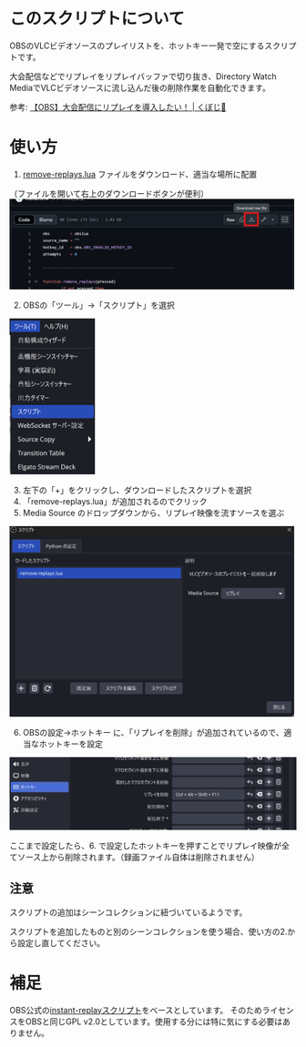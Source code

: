 # このスクリプトについて
OBSのVLCビデオソースのプレイリストを、ホットキー一発で空にするスクリプトです。

大会配信などでリプレイをリプレイバッファで切り抜き、Directory Watch MediaでVLCビデオソースに流し込んだ後の削除作業を自動化できます。

参考: [【OBS】大会配信にリプレイを導入したい！ | くぼじ🌺](https://note.com/kubojilesia/n/n9b034197a96f)


# 使い方
1. [remove-replays.lua](https://github.com/meitel1014/remove-replays/blob/main/remove-replays.lua) ファイルをダウンロード、適当な場所に配置

（ファイルを開いて右上のダウンロードボタンが便利）
<img src="images/ダウンロード.png" width="500px" />

2. OBSの「ツール」→「スクリプト」を選択

<img src="images/OBSツール.png" width="150px" />

3. 左下の「+」をクリックし、ダウンロードしたスクリプトを選択
4. 「remove-replays.lua」が追加されるのでクリック
5. Media Source のドロップダウンから、リプレイ映像を流すソースを選ぶ

<img src="images/スクリプト画面.png" width="500px" />

6. OBSの設定→ホットキー に、「リプレイを削除」が追加されているので、適当なホットキーを設定

<img src="images/ホットキー設定.png" width="600px" />

ここまで設定したら、6. で設定したホットキーを押すことでリプレイ映像が全てソース上から削除されます。（録画ファイル自体は削除されません）

## 注意
スクリプトの追加はシーンコレクションに紐づいているようです。

スクリプトを追加したものと別のシーンコレクションを使う場合、使い方の2.から設定し直してください。

# 補足
OBS公式の[instant-replayスクリプト](https://github.com/obsproject/obs-studio/blob/master/frontend/plugins/frontend-tools/data/scripts/instant-replay.lua)をベースとしています。
そのためライセンスをOBSと同じGPL v2.0としています。使用する分には特に気にする必要はありません。
